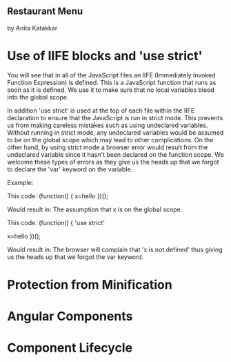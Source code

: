 ## Restaurant Menu

by Anita Katakkar

# Use of IIFE blocks and 'use strict'

You will see that in all of the JavaScript files an IIFE (Immediately Invoked Function Expression) is defined. This is a JavaScript function that runs as soon as it is defined. We use it to make sure that no local variables bleed into the global scope. 

In addition 'use strict' is used at the top of each file within the IIFE declaration to ensure that the JavaScript is run in strict mode. This prevents us from making careless mistakes such as using undeclared variables. Without running in strict mode, any undeclared variables would be assumed to be on the global scope which may lead to other complications. On the other hand, by using strict mode a browser error would result from the undeclared variable since it hasn't been declared on the function scope. We welcome these types of errors as they give us the heads up that we forgot to declare the 'var' keyword on the variable.

Example:

This code:
(function() {
  x=hello
})();

Would result in:
The assumption that x is on the global scope.

This code:
(function() {
  'use strict' 
  
  x=hello
})();

Would result in:
The browser will complain that 'x is not defined' thus giving us the heads up that we forgot the var keyword. 

# Protection from Minification



# Angular Components

# Component Lifecycle

